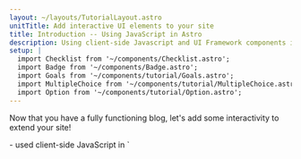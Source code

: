 ```yaml
---
layout: ~/layouts/TutorialLayout.astro
unitTitle: Add interactive UI elements to your site
title: Introduction -- Using JavaScript in Astro
description: Using client-side Javascript and UI Framework components in Astro to provide interactivity.
setup: |
  import Checklist from '~/components/Checklist.astro';
  import Badge from '~/components/Badge.astro';
  import Goals from '~/components/tutorial/Goals.astro';
  import MultipleChoice from '~/components/tutorial/MultipleChoice.astro';
  import Option from '~/components/tutorial/Option.astro';
---
```

Now that you have a fully functioning blog, let's add some interactivity to extend your site!

<Goals>
  - used client-side JavaScript in `<script>` tags to create a responsive mobile navigation header and a light/dark theme toggle
  - used the `astro add` command to use other framework components in Astro
  - controlled whether or not any JavaScript is sent to the browser for each componentusing the `client:load` directive
</Goals>

Even though you have used some JavaScript in places to build your site, all of the content on your site is **static**. A reader can navigate your site through links, but othwerwise, there is nothing for them to interact with. And, no content will change or update until Netlify builds and deploys your site again.

The JavaScript you have used so far to create and render parts of your site dynamically runs at build time. You do not yet have any client-side JavaScript that runs in the browser, nor any UI framework components (e.g. React, Svelte, Vue), which would allow your readers to trigger any changes to the site.

Let's do that now!

## Current State of the Code

Jumping in here, or want to compare your code to the tutorial at this point?

 <iframe src="https://stackblitz.com/edit/astro-tutorial-5?embed=1&file=src/pages/index.astro&theme=dark"></iframe>


## Before you go

### Checklist for moving on

<Checklist key ="interactivity">
- [ ] I am ready to add some interactivity to my site!
</Checklist>
